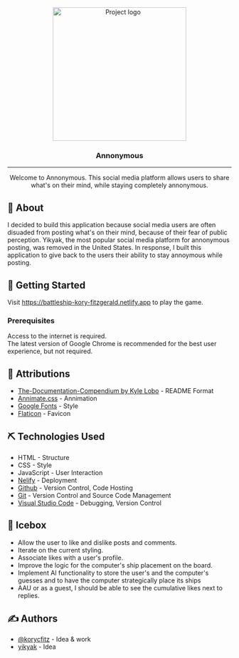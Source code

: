 <div align="center">
 <img height=300px src="./assets/christmas-ship.png" alt="Project logo"></a>
</div>

<h3 align="center">Annonymous</h3>

---

<p align="center"> Welcome to Annonymous. This social media platform allows users to share what's on their mind, while staying completely annonymous.
</p>

## 🧐 About

I decided to build this application because social media users are often disuaded from posting what's on their mind, because of their fear of public perception. Yikyak, the most popular social media platform for annonymous posting, was removed in the United States. In response, I built this application to give back to the users their ability to stay annoymous while posting.

## 🏁 Getting Started

Visit https://battleship-kory-fitzgerald.netlify.app to play the game.

### Prerequisites

Access to the internet is required.<br>
The latest version of Google Chrome is recommended for the best user experience, but not required.

## 🎈 Attributions

- [The-Documentation-Compendium by Kyle Lobo](https://github.com/kylelobo/The-Documentation-Compendium) - README Format
- [Annimate.css](https://cdnjs.cloudflare.com/ajax/libs/animate.css/4.1.1/animate.min.css) - Annimation
- [Google Fonts](https://fonts.google.com/) - Style
- [Flaticon](https://www.flaticon.com/) - Favicon

## ⛏️ Technologies Used

- HTML - Structure
- CSS - Style
- JavaScript - User Interaction
- [Nelify](https://app.netlify.com/) - Deployment
- [Github](https://github.com/) - Version Control, Code Hosting
- [Git](https://git-scm.com/) - Version Control and Source Code Management
- [Visual Studio Code](https://code.visualstudio.com/) - Debugging, Version Control

## 🚀 Icebox

- Allow the user to like and dislike posts and comments.
- Iterate on the current styling.
- Associate likes with a user's profile.
- Improve the logic for the computer's ship placement on the board.
- Implement AI functionality to store the user's and the computer's guesses and to have the computer strategically place its ships
- AAU or as a guest, I should be able to see the cumulative likes next to replies.

## ✍️ Authors

- [@korycfitz](https://github.com/korycfitz) - Idea & work
- [yikyak](https://yikyak.com/) - Idea